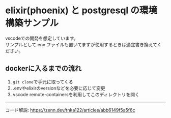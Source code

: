 # elixir(phoenix) と postgresql の環境構築サンプル

vscodeでの開発を想定しています。  
サンプルとして.env ファイルも置いてますが使用するときは適宜書き換えてください。

## dockerに入るまでの流れ
1. `git clone`で手元に取ってくる
2. .envやelixirのversionなどを必要に応じて変更
3. vscode remote-containersを利用してこのディレクトリを開く

---
コード解説:
https://zenn.dev/tnka122/articles/abb6149f5a5f6c
